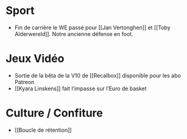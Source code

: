 # Sport
- Fin de carrière le WE passé pour [[Jan Vertonghen]] et [[Toby Alderwereld]]. Notre ancienne défense en foot.
# Jeux Vidéo
- Sortie de la bêta de la V10 de [[Recalbox]] disponible pour les abo Patreon
- [[Kyara Linskens]] fait l’impasse sur l’Euro de basket
# Culture / Confiture
- [[Boucle de rétention]]

